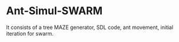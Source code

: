 # Ant-Simul-SWARM
It consists of a tree MAZE generator, SDL code, ant movement, initial iteration for swarm.
